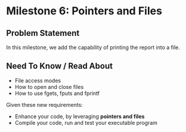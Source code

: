 # Milestone 6: Pointers and Files
## Problem Statement
In this milestone, we add the capability of printing the report into a file.

## Need To Know / Read About
- File access modes
- How to open and close files
- How to use fgets, fputs and fprintf

Given these new requirements:
- Enhance your code, by leveraging **pointers and files**
- Compile your code, run and test your executable program
